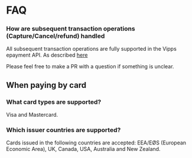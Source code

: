 # FAQ

### How are subsequent transaction operations (Capture/Cancel/refund) handled 

All subsequent transaction operations are fully supported in the Vipps epayment API. As described [here](https://github.com/vippsas/vipps-epayment-api)

Please feel free to make a PR with a question if something is unclear.

## When paying by card

### What card types are supported?

Visa and Mastercard.

### Which issuer countries are supported?

Cards issued in the following countries are accepted: EEA/EØS (European Economic Area), UK, Canada, USA, Australia and New Zealand.
